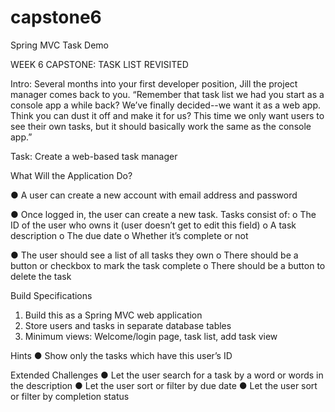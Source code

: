 # capstone6
Spring MVC Task Demo

WEEK 6 CAPSTONE: TASK LIST REVISITED

Intro: Several months into your first developer position, Jill the project manager comes
back to you. “Remember that task list we had you start as a console app a while back?
We’ve finally decided--we want it as a web app. Think you can dust it off and make it for
us? This time we only want users to see their own tasks, but it should basically work the
same as the console app.”

Task: Create a web-based task manager

What Will the Application Do?

● A user can create a new account with email address and password

● Once logged in, the user can create a new task. Tasks consist of:
  o The ID of the user who owns it (user doesn’t get to edit this field)
  o A task description
  o The due date
  o Whether it’s complete or not
  
● The user should see a list of all tasks they own
  o There should be a button or checkbox to mark the task complete
  o There should be a button to delete the task
  
Build Specifications
  1. Build this as a Spring MVC web application
  2. Store users and tasks in separate database tables
  3. Minimum views: Welcome/login page, task list, add task view
  
Hints
  ● Show only the tasks which have this user’s ID
  
Extended Challenges
● Let the user search for a task by a word or words in the description
● Let the user sort or filter by due date
● Let the user sort or filter by completion status
